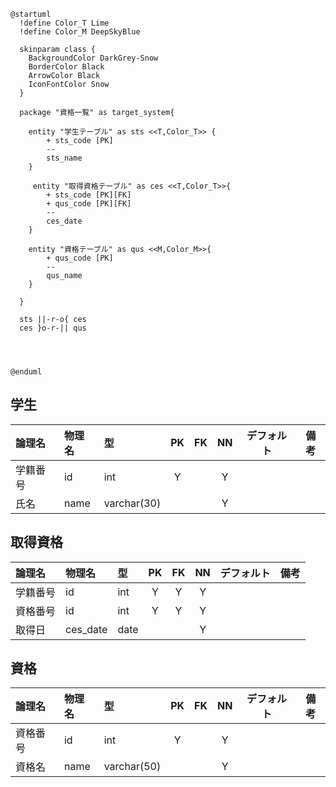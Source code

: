 ```uml
@startuml
  !define Color_T Lime
  !define Color_M DeepSkyBlue

  skinparam class {
    BackgroundColor DarkGrey-Snow
    BorderColor Black
    ArrowColor Black
    IconFontColor Snow
  }
  
  package "資格一覧" as target_system{

    entity "学生テーブル" as sts <<T,Color_T>> {
        + sts_code [PK]
        --
        sts_name
    }
    
     entity "取得資格テーブル" as ces <<T,Color_T>>{
        + sts_code [PK][FK]
        + qus_code [PK][FK]
        --
        ces_date
    }

    entity "資格テーブル" as qus <<M,Color_M>>{
        + qus_code [PK]
        --
        qus_name
    }

  }
  
  sts ||-r-o{ ces
  ces }o-r-|| qus


   
  
@enduml
```

## 学生
|論理名|物理名|型|PK|FK|NN|デフォルト|備考|
|:---|:---|:---|:---:|:---:|:---:|---|---|
|学籍番号|id|int|Y||Y|||
|氏名|name|varchar(30)|||Y|||

## 取得資格
|論理名|物理名|型|PK|FK|NN|デフォルト|備考|
|:---|:---|:---|:---:|:---:|:---:|---|---|
|学籍番号|id|int|Y|Y|Y|||
|資格番号|id|int|Y|Y|Y|||
|取得日|ces_date|date|||Y|||

## 資格
|論理名|物理名|型|PK|FK|NN|デフォルト|備考|
|:---|:---|:---|:---:|:---:|:---:|---|---|
|資格番号|id|int|Y||Y|||
|資格名|name|varchar(50)|||Y|||
